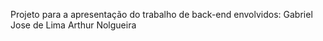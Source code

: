 Projeto para a apresentação do trabalho de back-end
envolvidos:
Gabriel Jose de Lima
Arthur Nolgueira
